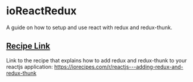 # ioReactRedux

A guide on how to setup and use react with redux and redux-thunk.

## [Recipe Link](https://iorecipes.com/r/reactjs---adding-redux-and-redux-thunk)

Link to the recipe that explains how to add redux and redux-thunk to your reactjs application:
https://iorecipes.com/r/reactjs---adding-redux-and-redux-thunk
